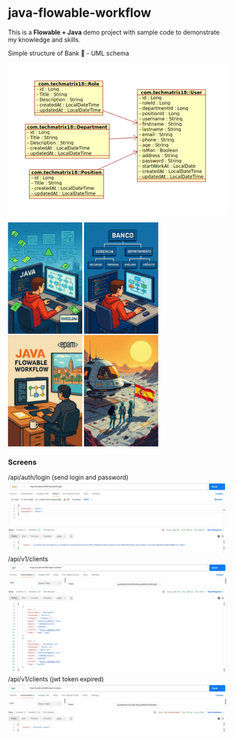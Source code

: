 # java-flowable-workflow

This is a <b>Flowable + Java</b> demo project with sample code to demonstrate my knowledge and skills.  

Simple structure of Bank 🏦 - UML schema

<p align="left">
    <img src="./src/main/resources/mystatic/images/schema1.png" />
</p>

<p align="left">
    <img src="./src/main/resources/mystatic/images/1000000296.png" width="170" />
    <img src="./src/main/resources/mystatic/images/1000000295.png" width="170" />
    <!--img src="./src/main/resources/mystatic/images/1000000169.png" width="170" /-->
    <img src="./src/main/resources/mystatic/images/1000000170.png" width="170" />
    <img src="./src/main/resources/mystatic/images/1000000161.jpg" width="170" />
</p>

### Screens
<p align="left">
    /api/auth/login (send login and password)
    <img src="./src/main/resources/mystatic/images/screen1.png"  />
    /api/v1/clients 
    <img src="./src/main/resources/mystatic/images/screen2.png"  />
    /api/v1/clients (jwt token expired)
    <img src="./src/main/resources/mystatic/images/screen3.png"  /> 
</p>

